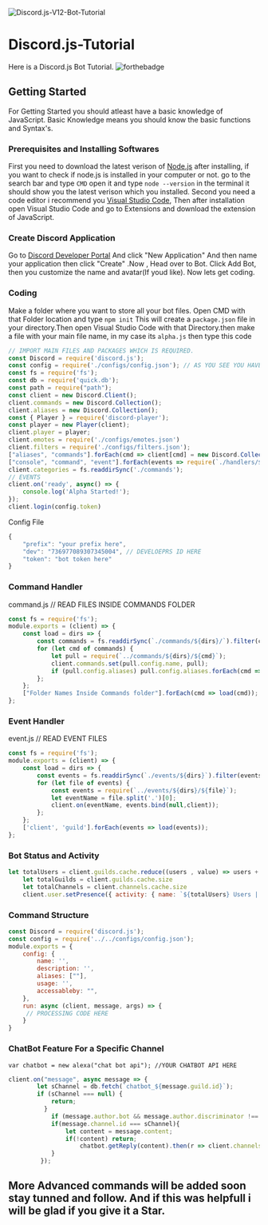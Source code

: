 ![Discord.js-V12-Bot-Tutorial](https://socialify.git.ci/sachinl0har/Discord.js-V12-Bot-Tutorial/image?description=1&font=Source%20Code%20Pro&forks=1&issues=1&language=1&owner=1&pattern=Plus&pulls=1&stargazers=1&theme=Dark)
# Discord.js-Tutorial

Here is a Discord.js Bot Tutorial.
![forthebadge](https://forthebadge.com/images/badges/made-with-javascript.svg)

## Getting Started

For Getting Started you should atleast have a basic knowledge of JavaScript. Basic Knowledge means you should know the basic functions and Syntax's.

### Prerequisites and Installing Softwares

First you need to download the latest verison of [Node.js](https://nodejs.org/en/) after installing, if you want to check if node.js is installed in your computer or not. go to the search bar and type `CMD` open it and type `node --version` in the terminal it should show you the latest verison which you installed.
Second you need a code editor i recommend you [Visual Studio Code](https://code.visualstudio.com/download), Then after installation open Visual Studio Code and go to Extensions and download the extension of JavaScript.

### Create Discord Application

Go to [Discord Developer Portal](https://discord.com/developers/applications) And click "New Application" And then name your application then click "Create" .Now , Head over to Bot. Click Add Bot, then you customize the name and avatar(If youd like). Now lets get coding.

### Coding

Make a folder where you want to store all your bot files. Open CMD with that Folder location and type `npm init` This will create a `package.json` file in your directory.Then open Visual Studio Code with that Directory.then make a file with your main file name, in my case its `alpha.js` then type this code 
```js
// IMPORT MAIN FILES AND PACKAGES WHICH IS REQUIRED.
const Discord = require('discord.js');
const config = require('./configs/config.json'); // AS YOU SEE YOU HAVE TO MAKE A FOLDER NAMED `configs` AND IN THAT FOLDER MAKE `config.json` FILE. CODE WILL BE GIVEN ABOVE.
const fs = require('fs');
const db = require('quick.db');
const path = require("path");
const client = new Discord.Client();
client.commands = new Discord.Collection();
client.aliases = new Discord.Collection();
const { Player } = require('discord-player');
const player = new Player(client);
client.player = player;
client.emotes = require('./configs/emotes.json')
client.filters = require('./configs/filters.json');
["aliases", "commands"].forEach(cmd => client[cmd] = new Discord.Collection());
["console", "command", "event"].forEach(events => require(`./handlers/${events}`)(client));
client.categories = fs.readdirSync('./commands');
// EVENTS
client.on('ready', async() => {
    console.log('Alpha Started!');
});
client.login(config.token)
```

Config File
```js
{
    "prefix": "your prefix here",    
    "dev": "736977089307345004", // DEVELOEPRS ID HERE      
    "token": "bot token here"     
}
```

### Command Handler
command.js // READ FILES INSIDE COMMANDS FOLDER
```js
const fs = require('fs');
module.exports = (client) => {
    const load = dirs => {
        const commands = fs.readdirSync(`./commands/${dirs}/`).filter(cmd => cmd.endsWith('.js'));
        for (let cmd of commands) {
            let pull = require(`../commands/${dirs}/${cmd}`);
            client.commands.set(pull.config.name, pull);
            if (pull.config.aliases) pull.config.aliases.forEach(cmd => client.aliases.set(cmd, pull.config.name));
        };
    };
    ["Folder Names Inside Commands folder"].forEach(cmd => load(cmd));
};
```

### Event Handler
event.js // READ EVENT FILES    
```js
const fs = require('fs');
module.exports = (client) => {
    const load = dirs => {
        const events = fs.readdirSync(`./events/${dirs}`).filter(events => events.endsWith('.js'));
        for (let file of events) {
            const events = require(`../events/${dirs}/${file}`);
            let eventName = file.split('.')[0];
            client.on(eventName, events.bind(null,client));
        };
    };
    ['client', 'guild'].forEach(events => load(events));
};
```

### Bot Status and Activity
```js
let totalUsers = client.guilds.cache.reduce((users , value) => users + value.memberCount, 0);
    let totalGuilds = client.guilds.cache.size
    let totalChannels = client.channels.cache.size
    client.user.setPresence({ activity: { name: `${totalUsers} Users | ${totalGuilds} Servers | ${totalChannels} Channels`, type: "PLAYING" }, status: "online" });
 ```
 
### Command Structure
```js
const Discord = require('discord.js');
const config = require('../../configs/config.json');
module.exports = {
    config: {
        name: '',
        description: '',
        aliases: [""],
        usage: '',
        accessableby: "",
    },
    run: async (client, message, args) => {
     // PROCESSING CODE HERE
    }
}
```

### ChatBot Feature For a Specific Channel
```
var chatbot = new alexa("chat bot api"); //YOUR CHATBOT API HERE
```

```js
client.on("message", async message => {
        let sChannel = db.fetch(`chatbot_${message.guild.id}`);
        if (sChannel === null) {
            return;
          }
            if (message.author.bot && message.author.discriminator !== '0000') return;
            if(message.channel.id === sChannel){
                let content = message.content;
                if(!content) return;
                    chatbot.getReply(content).then(r => client.channels.cache.get(sChannel).send(r));
            }
         });
```


## More Advanced commands will be added soon stay tunned and follow. And if this was helpfull i will be glad if you give it a Star.
